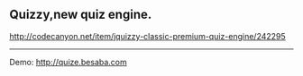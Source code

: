 ## Quizzy,new quiz engine.

http://codecanyon.net/item/jquizzy-classic-premium-quiz-engine/242295

---
Demo: http://quize.besaba.com
